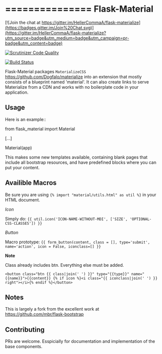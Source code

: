 ===============
Flask-Material
===============

[![Join the chat at https://gitter.im/HellerCommaA/flask-materialize](https://badges.gitter.im/Join%20Chat.svg)](https://gitter.im/HellerCommaA/flask-materialize?utm_source=badge&utm_medium=badge&utm_campaign=pr-badge&utm_content=badge)

[![Scrutinizer Code Quality](https://scrutinizer-ci.com/g/HellerCommaA/flask-material/badges/quality-score.png?b=master)](https://scrutinizer-ci.com/g/HellerCommaA/flask-material/?branch=master)

[![Build Status](https://scrutinizer-ci.com/g/HellerCommaA/flask-material/badges/build.png?b=master)](https://scrutinizer-ci.com/g/HellerCommaA/flask-material/build-status/master)

Flask-Material packages `MaterializeCSS` <https://github.com/Dogfalo/materialize> into an extension that mostly consists
of a blueprint named 'material'. It can also create links to serve Materialize
from a CDN and works with no boilerplate code in your application.

Usage
-----

Here is an example::

  from flask_material import Material

  [...]

  Material(app)

This makes some new templates available, containing blank pages that include all
bootstrap resources, and have predefined blocks where you can put your content.

Availible Macros
----------------
Be sure you are using `{% import "material/utils.html" as util %}` in your HTML document.

*Icon*

Simply do: `{{ util.icon('ICON-NAME-WITHOUT-MDI', ['SIZE', 'OPTIONAL-CSS-CLASSES']) }}`

*Button*

Macro prototype: `{{ form_button(content, class = [], type='submit', name='action', icon = False, iconclass=[] }}`

**Note**

Class already includes btn. Everything else must be added.

`<button class="btn {{ class|join(' ') }}" type="{{type}}" name="{{name}}">{{content}} {% if icon %}<i class="{{ iconclass|join(' ') }} right"></i>{% endif %}</button>`

Notes
-----
This is largely a fork from the excellent work at <https://github.com/mbr/flask-bootstrap>

Contributing
----
PRs are welcome. Esspicially for documentation and implementation of the base components.
